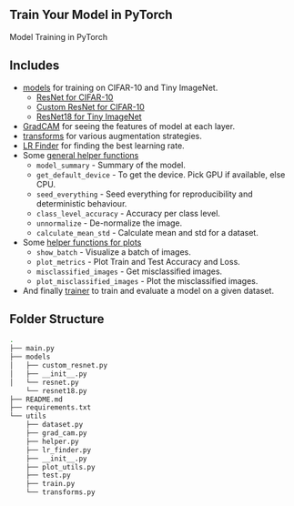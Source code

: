 ## Train Your Model in PyTorch
Model Training in PyTorch

## Includes
- [models](models) for training on CIFAR-10 and Tiny ImageNet.
  - [ResNet for CIFAR-10](models/resnet.py)
  - [Custom ResNet for CIFAR-10](models/custom_resnet.py)
  - [ResNet18 for Tiny ImageNet](models/resnet18.py)
- [GradCAM](utils/grad_cam.py) for seeing the features of model at each layer.
- [transforms](utils/transforms.py) for various augmentation strategies.
- [LR Finder](utils/lr_finder.py) for finding the best learning rate.
- Some [general helper functions](utils/helper.py)
  - `model_summary` - Summary of the model.
  - `get_default_device` - To get the device. Pick GPU if available, else CPU.
  - `seed_everything` - Seed everything for reproducibility and deterministic behaviour.
  - `class_level_accuracy` - Accuracy per class level.
  - `unnormalize` - De-normalize the image.
  - `calculate_mean_std` - Calculate mean and std for a dataset.
- Some [helper functions for plots](utils/plot_utils.py)
  - `show_batch` - Visualize a batch of images.
  - `plot_metrics` - Plot Train and Test Accuracy and Loss.
  - `misclassified_images` - Get misclassified images.
  - `plot_misclassified_images` - Plot the misclassified images.
- And finally [trainer](main.py) to train and evaluate a model on a given dataset.

## Folder Structure
```bash
.
├── main.py
├── models
│   ├── custom_resnet.py
│   ├── __init__.py
│   └── resnet.py
    └── resnet18.py
├── README.md
├── requirements.txt
└── utils
    ├── dataset.py
    ├── grad_cam.py
    ├── helper.py
    ├── lr_finder.py
    ├── __init__.py
    ├── plot_utils.py
    ├── test.py
    ├── train.py
    └── transforms.py
```
